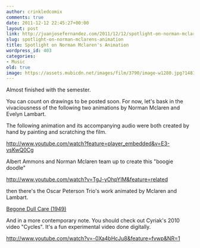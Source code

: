 ```yaml
---
author: crinkledcomix
comments: true
date: 2011-12-12 22:45:27+00:00
layout: post
link: http://juanjosefernandez.com/2011/12/12/spotlight-on-norman-mclarens-animation/
slug: spotlight-on-norman-mclarens-animation
title: Spotlight on Norman Mclaren's Animation
wordpress_id: 403
categories:
- Music
old: true
image: https://assets.mubicdn.net/images/film/3790/image-w1280.jpg?1481128231
---
```


Almost finished with the semester.
<!--more-->

You can count on drawings to be posted soon. For now, let's bask in the vivaciousness of the following two animations by Norman Mclaren and Evelyn Lambart.

The following animation and its accompanying audio were both created by hand by painting and scratching the film.

http://www.youtube.com/watch?feature=player_embedded&v=E3-vsKwQ0Cg

Albert Ammons and Norman Mclaren team up to create this "boogie doodle"

http://www.youtube.com/watch?v=TgJ-yOhpYIM&feature=related

then there's the Oscar Peterson Trio's work animated by Mclaren and Lambart.

[Begone Dull Care (1949)](http://www.youtube.com/watch?v=h8uktqgKgw0)



And in a more contemporary note. You should check out Cyriak's 2010 video "Cycles". It's a fun experimental video done digitally.

http://www.youtube.com/watch?v=-0Xa4bHcJu8&feature=fvwp&NR=1
